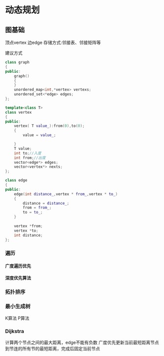 # 动态规划

## 图基础
顶点vertex
边edge
存储方式:邻接表、邻接矩阵等

建议方式
```c++
class graph
{
public:
    graph()
    {
    }
    unordered_map<int,*vertex> vertexs;
    unordered_set<*edge> edges;
};

template<class T>
class vertex
{
public:
    vertex( T value_):from(0),to(0);
    {
        value = value_;

    }
    T value;
    int to;//入度
    int from;//出度
    vector<edge*> edges;
    vector<vertex*> nexts;
};

class edge
{
public:
    edge(int distance_,vertex * from_,vertex * to_)
    {
        distance = distance_;
        from = from_;
        to = to_;
    }
    
    vertex *from;
    vertex *to;
    int distance;
};
```


### 遍历

#### 广度遍历优先

#### 深度优先算法

### 拓扑排序

### 最小生成树
K算法
P算法

### Dijkstra
计算两个节点之间的最大距离，edge不能有负数
广度优先更新当前最短距离节点到节连的所有节的最短距离，完成后固定当前节点



